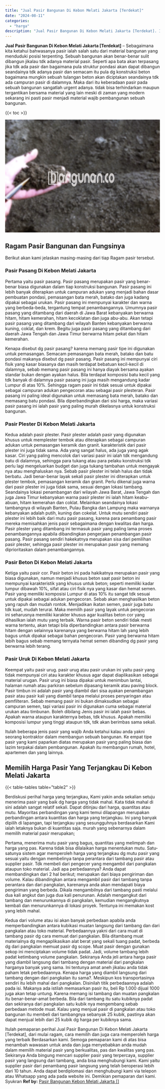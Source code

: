 ```yaml
---
title: "Jual Pasir Bangunan Di Kebon Melati Jakarta [Terdekat]"
date: "2024-08-11"
categories: 
  - "harga"
description: "Jual Pasir Bangunan Di Kebon Melati Jakarta [Terdekat]. Itulah pemaparan perihal Jual Pasir Bangunan Di Kebon Melati Jakarta [Terdekat], dari mulai ragam,..."
---
```


**Jual Pasir Bangunan Di Kebon Melati Jakarta \[Terdekat\]** – Sebagaimana kita ketahui bahwasanya pasir ialah salah satu dari material bangunan yang menduduki posisi terpenting. Sebuah bangunan akan benar-benar sulit dibangun jikalau tdk adanya material pasir. Seperti apa bata akan terpasang jika tdk ada pasir dan bagaimana pula struktur pondasi akan dapat dibangun seandainya tdk adanya pasir dan semacam itu pula dg konstruksi beton bagaimana mungkin sebuah tulangan beton akan diciptakan seandainya tdk ada campuran pasir di dalamnya. Maka dari itu keberadaan pasir pada sebuah bangunan sangatlah urgent adanya. tidak bisa terhindarkan maupun tergantikan bersama material yang lain meski di zaman yang modern sekarang ini pasti pasir menjadi material wajib pembangunan sebuah bangunan.

{{< toc >}}

![Jual Pasir Bangunan Di Kebon Melati Jakarta [Terdekat]](/images/jual-pasir-bangunan-55.png)

## Ragam Pasir Bangunan dan Fungsinya

Berikut akan kami jelaskan masing-masing dari tiap Ragam pasir tersebut.

### Pasir Pasang Di Kebon Melati Jakarta

Pertama yaitu pasir pasang. Pasir pasang merupakan pasir yang benar-benar biasa digunakan dalam tiap konstruksi bangunan. Pasir pasang ini lebih banyak diterapkan untuk campuran adukan yang menjadi bahan dasar pembuatan pondasi, pemasangan bata merah, batako dan juga kadang dipakai sebagai urukan. Pasir pasang ini mempunyai karakter dan warna yang berbeda-beda, tergantung tempat penambangannya. Umumnya pasir pasang yang ditambang dari daerah di Jawa Barat kebanyakan berwarna hitam, hitam kemerahan, hitam kecoklatan dan juga abu-abu. Akan tetapi pasir pasang yang ditambang dari wilayah Banten kebanyakan berwarna kuning, coklat, dan krem. Begitu juga pasir pasang yang ditambang dari daerah Jawa Tengah dan Jawa Timur berwarna hitam pekat dan hitam kemerahan.

Kenapa disebut dg pasir pasang? karena memang pasir tipe ini digunakan untuk pemasangan. Semacam pemasangan bata merah, batako dan batu pondasi makanya disebut dg pasir pasang. Pasir pasang ini mempunyai ciri fisik yang kasar biasanya dan masih terdapat bebatuan kecil-kecil di dalamnya, sebab memang pasir pasang ini hanya diayak bersama ayakan standar bukan dengan ayakan halus. Bila terdapat komposisi batu kecil yang tdk banyak di dalamnya pasir pasang ini juga masih mengandung kadar Lumpur di atas 10%. Sehingga ragam pasir ini tidak sesuai untuk dipakai sebagai campuran adukan pengecoran atau sebagai pasir plesteran. Pasir pasang ini paling ideal digunakan untuk memasang bata merah, batako dan memasang batu pondasi. Bila diperbandingkan dari sisi harga, maka variasi pasir pasang ini ialah pasir yang paling murah dikelasnya untuk konstruksi bangunan.

### Pasir Plester Di Kebon Melati Jakarta

Kedua adalah pasir plester. Pasir plester adalah pasir yang digunakan khusus untuk memplester tembok atau diterapkan sebagai campuran adukan untuk pemasangan keramik dan granit. karakteristik dari pasir plester ini juga tidak sama. Ada yang sangat halus, ada juga yang agak kasar. Ciri yang paling mencolok dari variasi pasir ini ialah tdk mengandung batu di dalamnya, sehingga para tukang atau para pelaku konstruksi tdk perlu lagi mengeluarkan budget dan juga tukang tambahan untuk mengayak nya atau menghaluskan nya. Sebab pasir plester ini telah halus dan tidak berbatu. Jadi benar-benar layak sekali pasir plester ini diterapkan untuk plester tembok, pemasangan keramik dan granit. Perlu dikenal juga warna dari pasir plester ini juga tidak sama, sesuai dengan lokasi tambang. Seandainya lokasi penambangan dari wilayah Jawa Barat, Jawa Tengah dan juga Jawa Timur kebanyakan warna pasir plester ini ialah hitam keabu-abuan, hitam kemerahan dan coklat. Melainkan seandainya lokasi tambangnya di wilayah Banten, Pulau Bangka dan Lampung maka warnanya kebanyakan adalah putih, kuning dan cokelat. Untuk mutu sendiri pasir plester ini lebih baik dari mutu pasir pasang, karena para penambang pasir mereka memisahkan jenis pasir sebagaimana dengan kwalitas dan harga. Pasir plester yang ditambang ini termasuk pasir yang paling lama proses penambangannya apabila dibandingkan pengerjaan penambangan pasir pasang. Pasir pasang sendiri hakekatnya merupakan sisa dari pemilihan pasir plester, sehingga pasir plester ini merupakan pasir yang memang diprioritaskan dalam penambangannya.

### Pasir Beton Di Kebon Melati Jakarta

Ketiga yaitu pasir cor. Pasir beton ini pada hakikatnya merupakan pasir yang biasa digunakan, namun menjadi khusus beton saat pasir beton ini mempunyai karakteristik yang khusus untuk beton; seperti memiliki kadar lumpur dibawah 10%, sifat atau ciri fisik nya yang kasar dan hemat semen. Pasir yang memiliki komposisi Lumpur di atas 10% itu sangat tdk sesuai untuk dipakai sebagai adukan pengecoran. Sebab akan menghasilkan beton yang rapuh dan mudah rontok. Menjadikan ikatan semen, pasir juga batu tdk kuat, mudah terurai. Maka memilih pasir yang layak untuk pengecoran ini seharusnya memiliki karakter khusus agar kualitas beton cor yang dihasilkan ialah mutu yang terbaik. Warna pasir beton sendiri tidak mesti warna tertentu, akan tetapi bila diperbandingkan antara pasir berwarna hitam dengan selainnya karenanya yang berwarna hitam lah yang lebih bagus untuk dipakai sebagai bahan pengecoran. Pasir yang berwarna hitam lebih bagus sebab memang ternyata hemat semen dibanding dg pasir yang berwarna lebih terang.

### Pasir Uruk Di Kebon Melati Jakarta

Keempat yaitu pasir urug. pasir urug atau pasir urukan ini yaitu pasir yang tidak mempunyai ciri atau karakter khusus agar dapat diaplikasikan sebagai material urugan. Pasir urug ini biasa dipakai untuk menimbun lantai, halaman rumah atau parkiran sebelum dipasang keramik atau paving block. Pasir timbun ini adalah pasir yang diambil dari sisa ayakan penambangan pasir atau pasir kali yang diambil tanpa melalui proses penyaringan atau pemfilteran. Sebab memang pasir ini bukan dimaksudkan sebagai campuran semen, tapi variasi pasir ini digunakan cuma sebagai material urukan atau timbunan. Boleh dibilang Jenis pasir ini ialah pasir bebas. Apakah warna ataupun karakternya bebas, tdk khusus. Apakah memiliki komposisi lumpur yang tinggi ataupun tdk, tdk akan berimbas sama sekali.

Itulah beberapa jenis pasir yang wajib Anda ketahui kalau anda yakni seorang kontraktor dalam membangun sebuah bangunan. Ke empat tipe pasir yang kami paparkan diatas merupakan pasir yang paling biasa dan lazim terpakai dalam pembangunan. Apakah itu membangun rumah, hotel, apartemen dan yang lainnya.

## Memilih Harga Pasir Yang Terjangkau Di Kebon Melati Jakarta

{{< table-tables table="table2" >}}

Berdiskusi perihal harga yang terjangkau, Kami yakin anda sekalian setuju menerima pasir yang baik dg harga yang tidak mahal. Kata tidak mahal di sini adalah sangat relatif sekali. Dapat ditinjau dari harga, quantitas atau mutu. Mayoritas perbandingan yang kami temui dilapangan merupakan perbandingan antara kuantitas dan harga yang terjangkau. Ini yang banyak dipilih di lapangan, tapi terjangkau yang sesungguhnya berdasarkan Kami ialah letaknya bukan di kuantitas saja. murah yang sebenarnya dalam memilih material pasir merupakan;

Pertama, menerima mutu pasir yang bagus, quantitas yang melimpah dan harga yang pas. Karena tidak bisa dilalaikan harga menentukan mutu. Satu-satunya sistem agar memperoleh harga yang terjangkau dg mutu pasir yang sesuai yaitu dengan membelinya tanpa perantara dari tambang pasir atau supplier pasir. Tdk membeli dari pengecer yang mengambil dari pangkalan ataupun toko material. Jadi apa perbedaannya? Anda dapat membandingkan dari 2 hal berikut; merupakan dari biaya pengiriman dan volume. Kalau dibandingkan antara mengambil pasir dari tambang tanpa perantara dan dari pangkalan, karenanya anda akan mendapati biaya pengiriman yang berbeda. Dikala mengambilnya dari tambang pasti melalui dua kali angkut dan juga dua kali penurunan. Adalah mengangkut dari tambang dan menurunkannya di pangkalan, kemudian mengangkutnya kembali dan menurunkannya di lokasi proyek. Tentunya ini memakan kost yang lebih mahal.

Kedua dari volume atau isi akan banyak perbedaan apabila anda memperbandingkan antara kubikasi muatan langsung dari tambang dan dari pangkalan atau toko material. Perbedaannya yakni dari cara muat di tambang pasir dg cara memuat dari pangkalan. Bila ditambang muat materialnya dg mengaplikasikan alat berat yang sekali tuang padat, berbeda dg dari pangkalan memuat pasir dg scope. Muat pasir dengan gunakan sekop ini menciptakan volume tidak padat. Jadi, volume tambang lebih padat ketimbang volume pangkalan. Sekiranya Anda jeli antara harga pasir yang diambil langsung dari tambang dengan material dari pangkalan harganya banyak yang sama. Ini tentunya amat aneh jikalau anda tidak paham letak perbedaannya. Kenapa harga yang diambil langsung dari tambang dengan dari pangkalan itu sama?. Meskipun kos transportasinya sendiri itu lebih mahal dari pangkalan. Disinilah titik perbedaannya adalah pada isi. Makanya ada istilah memasarkan pasir itu, beli Rp 1.000 dijual 1000 juga akan tetap untung. Karena memang isi tambang dan muatan pangkalan itu benar-benar-amat berbeda. Bila dari tambang itu satu kubiknya padat dan sekiranya dari pangkalan satu kubik nya mengembang sebab perbedaan metode muat. Kalau yang menjual pasir di pangkalan atau toko bangunan itu membeli dari tambangnya sebanyak 25 kubik, pastinya akan dapat menjual lebih dari 25 kubik dg harga per kubiknya sama.

Itulah pemaparan perihal Jual Pasir Bangunan Di Kebon Melati Jakarta \[Terdekat\], dari mulai ragam, cara memilih dan juga cara memperoleh harga yang terbaik Berdasarkan kami. Semoga pemaparan kami di atas bisa menambah wawasan untuk anda dan juga menyebabkan anda mudah dalam memilih material pasir yang berkualitas, pas dan kwalitas yang pas. Sekiranya Anda bingung mencari supplier pasir yang terpercaya, supplier pasir yang langsung dari tambang, anda bisa menghubungi kami. Kami yaitu supplier pasir dari penambang pasir langsung yang telah beroperasi lebih dari 10 tahun. Anda dapat berdiplomasi dan menghubungi kami via telepon atau Whatsapp yang ada pada website ini. Demikian pemaparan dari kami. Syukran
**Ref by:** [Pasir Bangunan Kebon Melati Jakarta []](https://id.wikipedia.org/wiki/Pasir)
